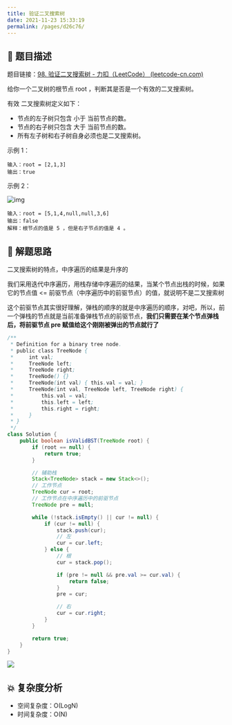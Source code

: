 ```yaml
---
title: 验证二叉搜索树
date: 2021-11-23 15:33:19
permalink: /pages/d26c76/
---
```


## 📃 题目描述

题目链接：[98. 验证二叉搜索树 - 力扣（LeetCode） (leetcode-cn.com)](https://leetcode-cn.com/problems/validate-binary-search-tree/)

给你一个二叉树的根节点 root ，判断其是否是一个有效的二叉搜索树。

有效 二叉搜索树定义如下：

- 节点的左子树只包含 小于 当前节点的数。
- 节点的右子树只包含 大于 当前节点的数。
- 所有左子树和右子树自身必须也是二叉搜索树。


示例 1：

```
输入：root = [2,1,3]
输出：true
```

示例 2：

![img](https://assets.leetcode.com/uploads/2020/12/01/tree2.jpg)

```
输入：root = [5,1,4,null,null,3,6]
输出：false
解释：根节点的值是 5 ，但是右子节点的值是 4 。
```

## 🔔 解题思路

二叉搜索树的特点，中序遍历的结果是升序的

我们采用迭代中序遍历，用栈存储中序遍历的结果，当某个节点出栈的时候，如果它的节点值 <= 前驱节点（中序遍历中的前驱节点）的值，就说明不是二叉搜索树

这个前驱节点其实很好理解，弹栈的顺序的就是中序遍历的顺序，对吧，所以，前一个弹栈的节点就是当前准备弹栈节点的前驱节点，**我们只需要在某个节点弹栈后，将前驱节点 pre 赋值给这个刚刚被弹出的节点就行了**


```java
/**
 * Definition for a binary tree node.
 * public class TreeNode {
 *     int val;
 *     TreeNode left;
 *     TreeNode right;
 *     TreeNode() {}
 *     TreeNode(int val) { this.val = val; }
 *     TreeNode(int val, TreeNode left, TreeNode right) {
 *         this.val = val;
 *         this.left = left;
 *         this.right = right;
 *     }
 * }
 */
class Solution {
    public boolean isValidBST(TreeNode root) {
        if (root == null) {
            return true;
        }

        // 辅助栈
        Stack<TreeNode> stack = new Stack<>();
        // 工作节点
        TreeNode cur = root;
        // 工作节点在中序遍历中的前驱节点
        TreeNode pre = null;

        while (!stack.isEmpty() || cur != null) {
            if (cur != null) {
                stack.push(cur);
                // 左
                cur = cur.left;
            } else {
                // 根
                cur = stack.pop();

                if (pre != null && pre.val >= cur.val) {
                    return false;
                }
                pre = cur;

                // 右
                cur = cur.right;
            }
        }

        return true;
    }
}
```

![](https://gitee.com/veal98/images/raw/master/img/20211123162140.png)

## 💥 复杂度分析

- 空间复杂度：O(LogN)
- 时间复杂度：O(N)


